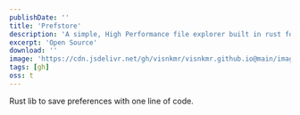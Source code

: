 ```yaml
---
publishDate: ''
title: 'Prefstore'
description: 'A simple, High Performance file explorer built in rust for PC.'
excerpt: 'Open Source'
download: ''
image: 'https://cdn.jsdelivr.net/gh/visnkmr/visnkmr.github.io@main/images'
tags: [gh]
oss: t
---
```


Rust lib to save preferences with one line of code.